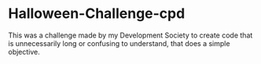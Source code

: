 # Halloween-Challenge-cpd
This was a challenge made by my Development Society to create code that is unnecessarily long or confusing to understand, that does a simple objective.
